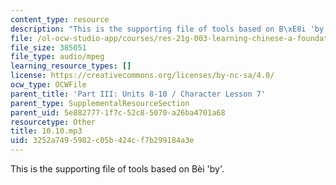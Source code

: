 ```yaml
---
content_type: resource
description: "This is the supporting file of tools based on B\xE8i 'by'."
file: /ol-ocw-studio-app/courses/res-21g-003-learning-chinese-a-foundation-course-in-mandarin-spring-2011/3252a7495982c05b424cf7b299184a3e_10.10.mp3
file_size: 385051
file_type: audio/mpeg
learning_resource_types: []
license: https://creativecommons.org/licenses/by-nc-sa/4.0/
ocw_type: OCWFile
parent_title: 'Part III: Units 8-10 / Character Lesson 7'
parent_type: SupplementalResourceSection
parent_uid: 5e882777-1f7c-52c8-5070-a26ba4701a68
resourcetype: Other
title: 10.10.mp3
uid: 3252a749-5982-c05b-424c-f7b299184a3e
---
```

This is the supporting file of tools based on Bèi 'by'.